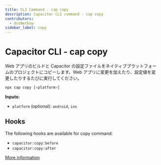 ```yaml
---
title: CLI Command - cap copy
description: Capacitor CLI command - cap copy
contributors:
  - dotNetkow
sidebar_label: copy
---
```


# Capacitor CLI - cap copy

Web アプリのビルドと Capacitor の設定ファイルをネイティブプラットフォームのプロジェクトにコピーします。Web アプリに変更を加えたり、設定値を変更したりするたびに実行してください。

```bash
npx cap copy [<platform>]
```

<strong>Inputs:</strong>

- `platform` (optional): `android`, `ios`

## Hooks

The following hooks are available for copy command:

- `capacitor:copy:before`
- `capacitor:copy:after`

[More information](hooks)
